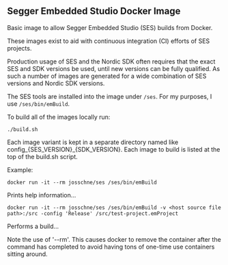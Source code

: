 ## Segger Embedded Studio Docker Image

Basic image to allow Segger Embedded Studio (SES) builds from Docker.

These images exist to aid with continuous integration (CI) efforts of SES projects.

Production usage of SES and the Nordic SDK often requires that the exact SES and SDK versions be used, until new
versions can be fully qualified. As such a number of images are generated for a wide combination of SES versions and
Nordic SDK versions.

The SES tools are installed into the image under `/ses`. For my purposes, I use `/ses/bin/emBuild`.

To build all of the images locally run:

```./build.sh```

Each image variant is kept in a separate directory named like config_{SES_VERSION}_{SDK_VERSION}. Each image to build
is listed at the top of the build.sh script.


Example:

```docker run -it --rm josschne/ses /ses/bin/emBuild```

Prints help information...


```docker run -it --rm josschne/ses /ses/bin/emBuild -v <host source file path>:/src -config 'Release' /src/test-project.emProject```

Performs a build...

Note the use of '--rm'. This causes docker to remove the container after the command has completed to avoid having tons of one-time use containers
sitting around.
